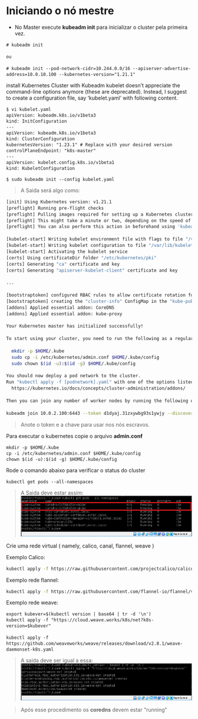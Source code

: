 # Iniciando o nó mestre

- No Master execute **kubeadm init** para inicializar o cluster pela primeira vez.
```
# kubeadm init

ou

# kubeadm init --pod-network-cidr=10.244.0.0/16 --apiserver-advertise-address=10.0.10.100 --kubernetes-version="1.21.1"
```

install Kubernetes Cluster with Kubeadm
kubelet doesn’t appreciate the command-line options anymore (these are deprecated). Instead, I suggest to create a configuration file, say ‘kubelet.yaml’ with following content.

```
$ vi kubelet.yaml
apiVersion: kubeadm.k8s.io/v1beta3
kind: InitConfiguration
---
apiVersion: kubeadm.k8s.io/v1beta3
kind: ClusterConfiguration
kubernetesVersion: "1.23.1" # Replace with your desired version
controlPlaneEndpoint: "k8s-master"
---
apiVersion: kubelet.config.k8s.io/v1beta1
kind: KubeletConfiguration
```

```
$ sudo kubeadm init --config kubelet.yaml
```


> A Saida será algo como:
```sh
[init] Using Kubernetes version: v1.21.1
[preflight] Running pre-flight checks
[preflight] Pulling images required for setting up a Kubernetes cluster
[preflight] This might take a minute or two, depending on the speed of your internet connection
[preflight] You can also perform this action in beforehand using 'kubeadm config images pull'

[kubelet-start] Writing kubelet environment file with flags to file "/var/lib/kubelet/kubeadm-flags.env"
[kubelet-start] Writing kubelet configuration to file "/var/lib/kubelet/config.yaml"
[kubelet-start] Activating the kubelet service
[certs] Using certificateDir folder "/etc/kubernetes/pki"
[certs] Generating "ca" certificate and key
[certs] Generating "apiserver-kubelet-client" certificate and key

...

[bootstraptoken] configured RBAC rules to allow certificate rotation for all node client certificates in the cluster
[bootstraptoken] creating the "cluster-info" ConfigMap in the "kube-public" namespace
[addons] Applied essential addon: CoreDNS
[addons] Applied essential addon: kube-proxy

Your Kubernetes master has initialized successfully!

To start using your cluster, you need to run the following as a regular user:

  mkdir -p $HOME/.kube
  sudo cp -i /etc/kubernetes/admin.conf $HOME/.kube/config
  sudo chown $(id -u):$(id -g) $HOME/.kube/config

You should now deploy a pod network to the cluster.
Run "kubectl apply -f [podnetwork].yaml" with one of the options listed at:
  https://kubernetes.io/docs/concepts/cluster-administration/addons/

Then you can join any number of worker nodes by running the following on each as root:

kubeadm join 10.0.2.100:6443 --token d1dyaj.31zxywbg93s1ywjy --discovery-token-ca-cert-hash sha256:71a91721595fde66b6382908d801266602a14de8e16bdb7a3cede21509427009

```
> Anote o token e a chave para usar nos nós escravos.

Para executar o kubernetes copie o arquivo **admin.conf**
```
mkdir -p $HOME/.kube
cp -i /etc/kubernetes/admin.conf $HOME/.kube/config
chown $(id -u):$(id -g) $HOME/.kube/config
```

Rode o comando abaixo para verificar o status do cluster
```
kubectl get pods --all-namespaces
```
> A Saida deve estar assim:
![All namespaces em pending](imgs/saida_all_namespaces01.png)

Crie uma rede virtual ( namely, calico, canal, flannel, weave )

Exemplo Calico:
```sh
kubectl apply -f https://raw.githubusercontent.com/projectcalico/calico/v3.28.2/manifests/calico.yaml
```

Exemplo rede flannel:
```bash
kubectl apply -f https://raw.githubusercontent.com/flannel-io/flannel/v0.20.2/Documentation/kube-flannel.yml
```

Exemplo rede weave:
```
export kubever=$(kubectl version | base64 | tr -d '\n')
kubectl apply -f "https://cloud.weave.works/k8s/net?k8s-version=$kubever"

kubectl apply -f https://github.com/weaveworks/weave/releases/download/v2.8.1/weave-daemonset-k8s.yaml
```

> A saída deve ser igual a essa:
![Resposta rede wave](imgs/saida_wave_01.png)

> Após esse procedimento os **coredns** devem estar "running"

